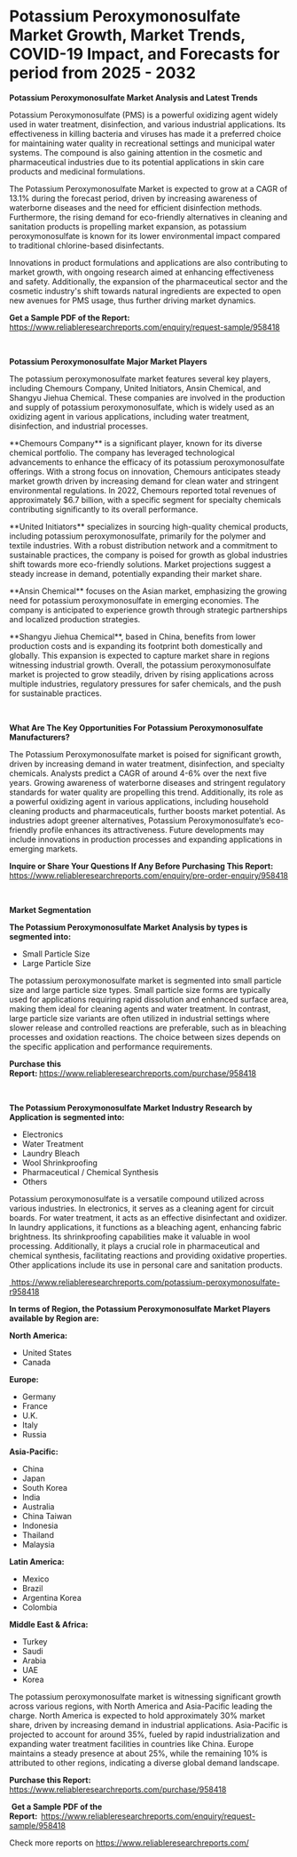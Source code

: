 <p><h1>Potassium Peroxymonosulfate Market Growth, Market Trends, COVID-19 Impact, and Forecasts for period from 2025 - 2032</h1></p><p><strong>Potassium Peroxymonosulfate Market Analysis and Latest Trends</strong></p>
<p><p>Potassium Peroxymonosulfate (PMS) is a powerful oxidizing agent widely used in water treatment, disinfection, and various industrial applications. Its effectiveness in killing bacteria and viruses has made it a preferred choice for maintaining water quality in recreational settings and municipal water systems. The compound is also gaining attention in the cosmetic and pharmaceutical industries due to its potential applications in skin care products and medicinal formulations.</p><p>The Potassium Peroxymonosulfate Market is expected to grow at a CAGR of 13.1% during the forecast period, driven by increasing awareness of waterborne diseases and the need for efficient disinfection methods. Furthermore, the rising demand for eco-friendly alternatives in cleaning and sanitation products is propelling market expansion, as potassium peroxymonosulfate is known for its lower environmental impact compared to traditional chlorine-based disinfectants. </p><p>Innovations in product formulations and applications are also contributing to market growth, with ongoing research aimed at enhancing effectiveness and safety. Additionally, the expansion of the pharmaceutical sector and the cosmetic industry's shift towards natural ingredients are expected to open new avenues for PMS usage, thus further driving market dynamics.</p></p>
<p><strong>Get a Sample PDF of the Report:&nbsp;</strong> <a href="https://www.reliableresearchreports.com/enquiry/request-sample/958418?utm_campaign=3012&utm_medium=2&utm_source=Github&utm_content=ia&utm_term=31032025&utm_id=potassium-peroxymonosulfate">https://www.reliableresearchreports.com/enquiry/request-sample/958418</a></p>
<p>&nbsp;</p>
<p><strong>Potassium Peroxymonosulfate Major Market Players</strong></p>
<p><p>The potassium peroxymonosulfate market features several key players, including Chemours Company, United Initiators, Ansin Chemical, and Shangyu Jiehua Chemical. These companies are involved in the production and supply of potassium peroxymonosulfate, which is widely used as an oxidizing agent in various applications, including water treatment, disinfection, and industrial processes.</p><p>**Chemours Company** is a significant player, known for its diverse chemical portfolio. The company has leveraged technological advancements to enhance the efficacy of its potassium peroxymonosulfate offerings. With a strong focus on innovation, Chemours anticipates steady market growth driven by increasing demand for clean water and stringent environmental regulations. In 2022, Chemours reported total revenues of approximately $6.7 billion, with a specific segment for specialty chemicals contributing significantly to its overall performance.</p><p>**United Initiators** specializes in sourcing high-quality chemical products, including potassium peroxymonosulfate, primarily for the polymer and textile industries. With a robust distribution network and a commitment to sustainable practices, the company is poised for growth as global industries shift towards more eco-friendly solutions. Market projections suggest a steady increase in demand, potentially expanding their market share.</p><p>**Ansin Chemical** focuses on the Asian market, emphasizing the growing need for potassium peroxymonosulfate in emerging economies. The company is anticipated to experience growth through strategic partnerships and localized production strategies.</p><p>**Shangyu Jiehua Chemical**, based in China, benefits from lower production costs and is expanding its footprint both domestically and globally. This expansion is expected to capture market share in regions witnessing industrial growth. Overall, the potassium peroxymonosulfate market is projected to grow steadily, driven by rising applications across multiple industries, regulatory pressures for safer chemicals, and the push for sustainable practices.</p></p>
<p>&nbsp;</p>
<p><strong>What Are The Key Opportunities For Potassium Peroxymonosulfate Manufacturers?</strong></p>
<p><p>The Potassium Peroxymonosulfate market is poised for significant growth, driven by increasing demand in water treatment, disinfection, and specialty chemicals. Analysts predict a CAGR of around 4-6% over the next five years. Growing awareness of waterborne diseases and stringent regulatory standards for water quality are propelling this trend. Additionally, its role as a powerful oxidizing agent in various applications, including household cleaning products and pharmaceuticals, further boosts market potential. As industries adopt greener alternatives, Potassium Peroxymonosulfate’s eco-friendly profile enhances its attractiveness. Future developments may include innovations in production processes and expanding applications in emerging markets.</p></p>
<p><strong>Inquire or Share Your Questions If Any Before Purchasing This Report:</strong> <a href="https://www.reliableresearchreports.com/enquiry/pre-order-enquiry/958418?utm_campaign=3012&utm_medium=2&utm_source=Github&utm_content=ia&utm_term=31032025&utm_id=potassium-peroxymonosulfate">https://www.reliableresearchreports.com/enquiry/pre-order-enquiry/958418</a></p>
<p>&nbsp;</p>
<p><strong>Market Segmentation</strong></p>
<p><strong>The Potassium Peroxymonosulfate Market Analysis by types is segmented into:</strong></p>
<p><ul><li>Small Particle Size</li><li>Large Particle Size</li></ul></p>
<p><p>The potassium peroxymonosulfate market is segmented into small particle size and large particle size types. Small particle size forms are typically used for applications requiring rapid dissolution and enhanced surface area, making them ideal for cleaning agents and water treatment. In contrast, large particle size variants are often utilized in industrial settings where slower release and controlled reactions are preferable, such as in bleaching processes and oxidation reactions. The choice between sizes depends on the specific application and performance requirements.</p></p>
<p><strong>Purchase this Report:&nbsp;</strong><a href="https://www.reliableresearchreports.com/purchase/958418?utm_campaign=3012&utm_medium=2&utm_source=Github&utm_content=ia&utm_term=31032025&utm_id=potassium-peroxymonosulfate">https://www.reliableresearchreports.com/purchase/958418</a></p>
<p>&nbsp;</p>
<p><strong>The Potassium Peroxymonosulfate Market Industry Research by Application is segmented into:</strong></p>
<p><ul><li>Electronics</li><li>Water Treatment</li><li>Laundry Bleach</li><li>Wool Shrinkproofing</li><li>Pharmaceutical / Chemical Synthesis</li><li>Others</li></ul></p>
<p><p>Potassium peroxymonosulfate is a versatile compound utilized across various industries. In electronics, it serves as a cleaning agent for circuit boards. For water treatment, it acts as an effective disinfectant and oxidizer. In laundry applications, it functions as a bleaching agent, enhancing fabric brightness. Its shrinkproofing capabilities make it valuable in wool processing. Additionally, it plays a crucial role in pharmaceutical and chemical synthesis, facilitating reactions and providing oxidative properties. Other applications include its use in personal care and sanitation products.</p></p>
<p><a href="https://www.reliableresearchreports.com/potassium-peroxymonosulfate-r958418?utm_campaign=3012&utm_medium=2&utm_source=Github&utm_content=ia&utm_term=31032025&utm_id=potassium-peroxymonosulfate">&nbsp;https://www.reliableresearchreports.com/potassium-peroxymonosulfate-r958418</a></p>
<p><strong>In terms of Region, the Potassium Peroxymonosulfate Market Players available by Region are:</strong></p>
<p>
    <p> <strong> North America: </strong>
        <ul>
            <li>United States</li>
            <li>Canada</li>
        </ul>
        </p> 
    <p> <strong> Europe: </strong>
        <ul>
            <li>Germany</li>
            <li>France</li>
            <li>U.K.</li>
            <li>Italy</li>
            <li>Russia</li>
        </ul>
        </p> 
    <p> <strong> Asia-Pacific: </strong>
        <ul>
            <li>China</li>
            <li>Japan</li>
            <li>South Korea</li>
            <li>India</li>
            <li>Australia</li>
            <li>China Taiwan</li>
            <li>Indonesia</li>
            <li>Thailand</li>
            <li>Malaysia</li>
        </ul>
        </p> 
    <p> <strong> Latin America: </strong>
        <ul>
            <li>Mexico</li>
            <li>Brazil</li>
            <li>Argentina Korea</li>
            <li>Colombia</li>
        </ul>
        </p> 
    <p> <strong> Middle East & Africa: </strong>
        <ul>
            <li>Turkey</li>
            <li>Saudi</li>
            <li>Arabia</li>
            <li>UAE</li>
            <li>Korea</li>
        </ul>
    </p>
    </p>
<p><p>The potassium peroxymonosulfate market is witnessing significant growth across various regions, with North America and Asia-Pacific leading the charge. North America is expected to hold approximately 30% market share, driven by increasing demand in industrial applications. Asia-Pacific is projected to account for around 35%, fueled by rapid industrialization and expanding water treatment facilities in countries like China. Europe maintains a steady presence at about 25%, while the remaining 10% is attributed to other regions, indicating a diverse global demand landscape.</p></p>
<p><strong>Purchase this Report: </strong><a href="https://www.reliableresearchreports.com/purchase/958418?utm_campaign=3012&utm_medium=2&utm_source=Github&utm_content=ia&utm_term=31032025&utm_id=potassium-peroxymonosulfate">https://www.reliableresearchreports.com/purchase/958418</a></p>
<p>&nbsp;<strong>Get a Sample PDF of the Report:&nbsp;&nbsp;</strong><a href="https://www.reliableresearchreports.com/enquiry/request-sample/958418?utm_campaign=3012&utm_medium=2&utm_source=Github&utm_content=ia&utm_term=31032025&utm_id=potassium-peroxymonosulfate">https://www.reliableresearchreports.com/enquiry/request-sample/958418</a></p>
<p><strong></strong></p>
<p>Check more reports on <a href="https://www.reliableresearchreports.com/?utm_campaign=3012&utm_medium=2&utm_source=Github&utm_content=ia&utm_term=31032025&utm_id=potassium-peroxymonosulfate">https://www.reliableresearchreports.com/</a></p>